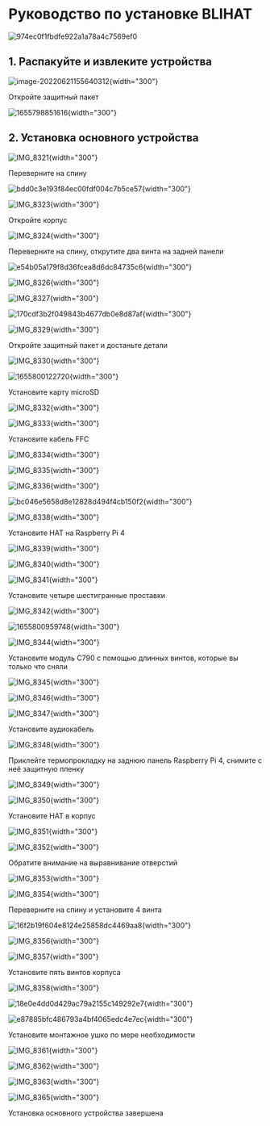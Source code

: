 # Руководство по установке BLIHAT

![974ec0f1fbdfe922a1a78a4c7569ef0](assets/images/BLIKVM-HAT/hat-install/974ec0f1fbdfe922a1a78a4c7569ef0.jpg)

## 1. Распакуйте и извлеките устройства

![image-20220621155640312](assets/images/BLIKVM-HAT/hat-install/image-20220621155640312.png){width="300"}

Откройте защитный пакет

![1655798851616](assets/images/BLIKVM-HAT/hat-install/1655798851616.png){width="300"}

## 2. Установка основного устройства

![IMG_8321](assets/images/BLIKVM-HAT/hat-install/IMG_8321.JPG){width="300"}

Переверните на спину

![bdd0c3e193f84ec00fdf004c7b5ce57](assets/images/BLIKVM-HAT/hat-install/bdd0c3e193f84ec00fdf004c7b5ce57.png){width="300"}

![IMG_8323](assets/images/BLIKVM-HAT/hat-install/IMG_8323.JPG){width="300"}

Откройте корпус

![IMG_8324](assets/images/BLIKVM-HAT/hat-install/IMG_8324.JPG){width="300"}

Переверните на спину, открутите два винта на задней панели

![e54b05a179f8d36fcea8d6dc84735c6](assets/images/BLIKVM-HAT/hat-install/e54b05a179f8d36fcea8d6dc84735c6.png){width="300"}

![IMG_8326](assets/images/BLIKVM-HAT/hat-install/IMG_8326.JPG){width="300"}

![IMG_8327](assets/images/BLIKVM-HAT/hat-install/IMG_8327.JPG){width="300"}

![170cdf3b2f049843b4677db0e8d87af](assets/images/BLIKVM-HAT/hat-install/170cdf3b2f049843b4677db0e8d87af.png){width="300"}

![IMG_8329](assets/images/BLIKVM-HAT/hat-install/IMG_8329.JPG){width="300"}

Откройте защитный пакет и достаньте детали

![IMG_8330](assets/images/BLIKVM-HAT/hat-install/IMG_8330.JPG){width="300"}

![1655800122720](assets/images/BLIKVM-HAT/hat-install/1655800122720.png){width="300"}

Установите карту microSD

![IMG_8332](assets/images/BLIKVM-HAT/hat-install/IMG_8332.JPG){width="300"}

![IMG_8333](assets/images/BLIKVM-HAT/hat-install/IMG_8333.JPG){width="300"}

Установите кабель FFC

![IMG_8334](assets/images/BLIKVM-HAT/hat-install/IMG_8334.JPG){width="300"}

![IMG_8335](assets/images/BLIKVM-HAT/hat-install/IMG_8335.JPG){width="300"}

![IMG_8336](assets/images/BLIKVM-HAT/hat-install/IMG_8336.JPG){width="300"}

![bc046e5658d8e12828d494f4cb150f2](assets/images/BLIKVM-HAT/hat-install/bc046e5658d8e12828d494f4cb150f2.png){width="300"}

![IMG_8338](assets/images/BLIKVM-HAT/hat-install/IMG_8338.JPG){width="300"}

Установите HAT на Raspberry Pi 4

![IMG_8339](assets/images/BLIKVM-HAT/hat-install/IMG_8339.JPG){width="300"}

![IMG_8340](assets/images/BLIKVM-HAT/hat-install/IMG_8340.JPG){width="300"}

![IMG_8341](assets/images/BLIKVM-HAT/hat-install/IMG_8341-165580085168229.JPG){width="300"}

Установите четыре шестигранные проставки

![IMG_8342](assets/images/BLIKVM-HAT/hat-install/IMG_8342.JPG){width="300"}

![1655800959748](assets/images/BLIKVM-HAT/hat-install/1655800959748.png){width="300"}

![IMG_8344](assets/images/BLIKVM-HAT/hat-install/IMG_8344.JPG){width="300"}

Установите модуль C790 с помощью длинных винтов, которые вы только что сняли

![IMG_8345](assets/images/BLIKVM-HAT/hat-install/IMG_8345.JPG){width="300"}

![IMG_8346](assets/images/BLIKVM-HAT/hat-install/IMG_8346.JPG){width="300"}

![IMG_8347](assets/images/BLIKVM-HAT/hat-install/IMG_8347.JPG){width="300"}

Установите аудиокабель

![IMG_8348](assets/images/BLIKVM-HAT/hat-install/IMG_8348.JPG){width="300"}

Приклейте термопрокладку на заднюю панель Raspberry Pi 4, снимите с неё защитную пленку

![IMG_8349](assets/images/BLIKVM-HAT/hat-install/IMG_8349.JPG){width="300"}

![IMG_8350](assets/images/BLIKVM-HAT/hat-install/IMG_8350.JPG){width="300"}

Установите HAT в корпус

![IMG_8351](assets/images/BLIKVM-HAT/hat-install/IMG_8351.JPG){width="300"}

![IMG_8352](assets/images/BLIKVM-HAT/hat-install/IMG_8352.JPG){width="300"}

Обратите внимание на выравнивание отверстий

![IMG_8353](assets/images/BLIKVM-HAT/hat-install/IMG_8353.JPG){width="300"}

![IMG_8354](assets/images/BLIKVM-HAT/hat-install/IMG_8354.JPG){width="300"}

Переверните на спину и установите 4 винта

![16f2b19f604e8124e25858dc4469aa8](assets/images/BLIKVM-HAT/hat-install/16f2b19f604e8124e25858dc4469aa8.png){width="300"}

![IMG_8356](assets/images/BLIKVM-HAT/hat-install/IMG_8356.JPG){width="300"}

![IMG_8357](assets/images/BLIKVM-HAT/hat-install/IMG_8357.JPG){width="300"}

Установите пять винтов корпуса

![IMG_8358](assets/images/BLIKVM-HAT/hat-install/IMG_8358.JPG){width="300"}

![18e0e4dd0d429ac79a2155c149292e7](assets/images/BLIKVM-HAT/hat-install/18e0e4dd0d429ac79a2155c149292e7.png){width="300"}

![e87885bfc486793a4bf4065edc4e7ec](assets/images/BLIKVM-HAT/hat-install/e87885bfc486793a4bf4065edc4e7ec.png){width="300"}

Установите монтажное ушко по мере необходимости

![IMG_8361](assets/images/BLIKVM-HAT/hat-install/IMG_8361.JPG){width="300"}

![IMG_8362](assets/images/BLIKVM-HAT/hat-install/IMG_8362.JPG){width="300"}

![IMG_8363](assets/images/BLIKVM-HAT/hat-install/IMG_8363.JPG){width="300"}

![IMG_8365](assets/images/BLIKVM-HAT/hat-install/IMG_8365.JPG){width="300"}

Установка основного устройства завершена
